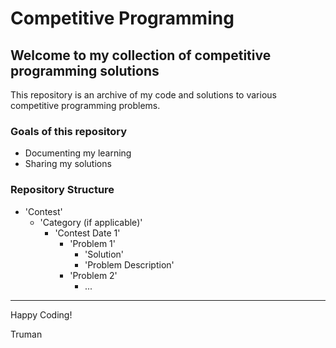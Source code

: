 # Competitive Programming

## Welcome to my collection of competitive programming solutions 

This repository is an archive of my code and solutions to various competitive programming problems. 

### Goals of this repository
- Documenting my learning
- Sharing my solutions

### Repository Structure
- 'Contest'
  - 'Category (if applicable)' 
    - 'Contest Date 1' 
      - 'Problem 1'
        - 'Solution'
        - 'Problem Description'
      - 'Problem 2'
        - ...

---

Happy Coding!

Truman
